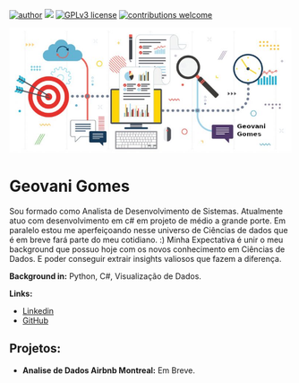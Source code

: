[![author](https://img.shields.io/badge/author-geovani-red.svg)](http://encurtador.com.br/bjEMX) [![](https://img.shields.io/badge/python-3.8+-blue.svg)](https://www.python.org/downloads/release/python-365/) [![GPLv3 license](https://img.shields.io/badge/License-GPLv3-blue.svg)](http://perso.crans.org/besson/LICENSE.html) [![contributions welcome](https://img.shields.io/badge/contributions-welcome-brightgreen.svg?style=flat)](https://github.com/geovaniGomes/Data_Science)

<p align="center">
  <img src="banner.png" >
</p>

# Geovani Gomes
<sub> </sub>

Sou formado como Analista de Desenvolvimento de Sistemas. Atualmente atuo com desenvolvimento em c# em projeto de médio a grande porte.
Em paralelo estou me aperfeiçoando nesse universo de Ciências de dados que é em breve fará parte do meu cotidiano. :)
Minha Expectativa é unir o meu background que possuo hoje com os novos conhecimento em Ciências de Dados. E poder conseguir extrair insights valiosos que fazem a diferença.

**Background in:** Python, C#, Visualização de Dados.

**Links:**

* [Linkedin](http://encurtador.com.br/bjEMX)
* [GitHub](http://encurtador.com.br/ikoDK)


## Projetos:

* **Analise de Dados Airbnb Montreal:** Em Breve.

